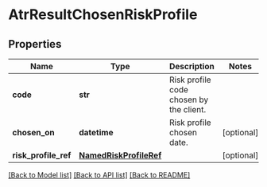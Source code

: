 # AtrResultChosenRiskProfile

## Properties
Name | Type | Description | Notes
------------ | ------------- | ------------- | -------------
**code** | **str** | Risk profile code chosen by the client. | 
**chosen_on** | **datetime** | Risk profile chosen date. | [optional] 
**risk_profile_ref** | [**NamedRiskProfileRef**](NamedRiskProfileRef.md) |  | [optional] 

[[Back to Model list]](../README.md#documentation-for-models) [[Back to API list]](../README.md#documentation-for-api-endpoints) [[Back to README]](../README.md)

